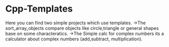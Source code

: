 # Cpp-Templates
Here you can find two simple projects which use templates.
->The sort_array_objects compare objects like circle,triangle or general shapes base on some characteratics.
->The Simple calc for complex numbers its a calculator about complex numbers (add,subtract, multiplication).
